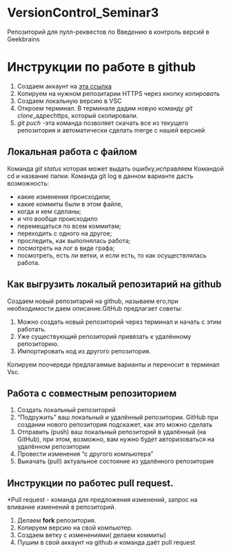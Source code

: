 # VersionControl_Seminar3
Репозиторий для пулл-реквестов по Введению в контроль версий в Geekbrains

# Инструкции по работе в **github**

1. Создаем аккаунт на [ эта ссылка ](https://github.com/)
2. Копируем на нужном репозитарии HTTPS через кнопку *копировать*
3. Создаем локальную версию в VSC 
4. Откроем терминал. В терминале
дадим новую команду *git clone*_адресhttps, который скопировали.
5. *git puch*
-эта команда позволяет скачать все 
из текущего репозитория и автоматически
сделать merge с нашей версией

## Локальная работа с файлом

Команда *git status* которая может выдать ошибку,исправляем  Командой cd и название папки. Команда git log в данном варианте дасть возможность:  
- какие изменения происходили;
- какие коммиты были в этом файле, 
- когда и кем сделаны;
- и что вообще происходило
- перемещаться по всем коммитам;
 - переходить с одного на другое;
- проследить, как выполнялась работа;
- посмотреть на лог в виде графа;
- посмотреть, есть ли ветки, и если есть, то как осуществлялась работа.

## Как выгрузить локалый репозитарий на github

Создаем новый репозитарий на github, называем его,при необходимости даем описание.GitHub предлагает советы:
 1. Можно создать новый репозиторий через терминал и начать с этим работать.
2. Уже существующий репозиторий привязать к удалённому репозиторию.
3. Импортировать код из другого репозитория.

Копируем поочереди предлагаемые варианты и переносит в терминал Vsc.

## Работа с совместным репозиторием

1. Создать локальный репозиторий
2. “Подружить” ваш локальный и удалённый репозитории. 
 GitHub при создании нового репозитория подскажет, как это можно сделать
3. Отправить (push) ваш локальный репозиторий в удалённый (на GitHub), при этом, возможно, вам нужно будет авторизоваться на удалённом репозитории
4. Провести изменения “с другого компьютера”
5. Выкачать (pull) актуальное состояние из удалённого репозитория


## Инструкции по работес  pull request.

*Pull request - команда для предложения изменений,
 запрос на вливание изменений в репозиторий.

 1. Делаем **fork** репозитория.
 2. Копируем версию на свой компьютер.
 3. Создаем ветку с изменениями( делаем коммиты)
 4. Пушим в свой аккаунт на github и команда даёт pull request

